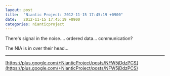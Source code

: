 ```yaml
---
layout: post
title:  "Niantic Project: 2012-11-15 17:45:19 +0900"
date:   2012-11-15 17:45:19 +0900
categories: nianticproject
---
```

There's signal in the noise.... ordered data... communication?

The NIA is in over their head...
- - -
[https://plus.google.com/+NianticProject/posts/NFW5jDdzPCS](https://plus.google.com/+NianticProject/posts/NFW5jDdzPCS)
